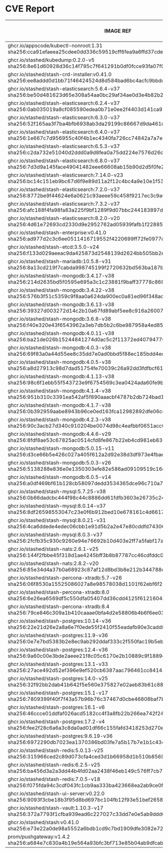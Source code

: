 # CVE Report
|                                                         IMAGE REF                                                         |      OS       | CRITICAL<BR>(OS, OTHER) | HIGH<BR>(OS, OTHER) | MEDIUM<BR>(OS, OTHER) | LOW<BR>(OS, OTHER) | UNKNOWN<BR>(OS, OTHER) |
|---------------------------------------------------------------------------------------------------------------------------|---------------|-------------------------|---------------------|-----------------------|--------------------|------------------------|
| ghcr.io/appscode/kubectl-nonroot:1.31<br>sha256:cca91efaeea25cdee0dd336c59519cff6fea9a6ffd37cdeb3eacb85e113b7d94          |               | 0, 0                    | 0, 1                | 0, 2                  | 0, 0               | 0, 0                   |
| ghcr.io/stashed/kubedump:0.2.0-v5<br>sha256:8e61d60928d36c14f795c7f641291b0df0fcce93fa07f0dab5d29091bd9e18d5              |               | 0, 1                    | 0, 5                | 0, 10                 | 0, 0               | 0, 0                   |
| ghcr.io/stashed/stash-crd-installer:v0.41.0<br>sha256:ee8addd0d1bb71f46424524d8d584bad6bc4acfc9bbdced62728af15a073fa45    | debian 12.11  | 0, 0                    | 0, 1                | 0, 1                  | 0, 0               | 0, 0                   |
| ghcr.io/stashed/stash-elasticsearch:5.6.4-v37<br>sha256:be50d481623d65e308a54aa0bc29af34ae0d3e4b82b21bd725b2c34d9babd3da  | alpine 3.17.3 | 0, 3                    | **4**, 11           | 36, 15                | 4, 2               | 2, 0                   |
| ghcr.io/stashed/stash-elasticsearch:6.2.4-v37<br>sha256:0ab035019a8cf085590edea0b71e0ee2f4403d141ca999b54b905d40d16360d4  | alpine 3.17.3 | 0, 3                    | **4**, 11           | 36, 15                | 4, 2               | 2, 0                   |
| ghcr.io/stashed/stash-elasticsearch:6.3.0-v37<br>sha256:52f165aa3f7ba4bfb6938ab3da29199c86667d9da461dae0d6178c744b303420  | alpine 3.17.3 | 0, 3                    | **4**, 11           | 36, 15                | 4, 2               | 2, 0                   |
| ghcr.io/stashed/stash-elasticsearch:6.4.0-v37<br>sha256:1e667c7d956955c40f4b1ec4340fa726cc74842a7a7eaf7cffc9263c9c72a36e  | alpine 3.17.3 | 0, 3                    | **4**, 11           | 36, 15                | 4, 2               | 2, 0                   |
| ghcr.io/stashed/stash-elasticsearch:6.5.3-v37<br>sha256:c2da732e51040d2ddd0a9d8fea0a75dd224e7576d26cb508d1b79590a1e0d96f  | alpine 3.17.3 | 0, 3                    | **4**, 11           | 36, 15                | 4, 2               | 2, 0                   |
| ghcr.io/stashed/stash-elasticsearch:6.8.0-v37<br>sha256:7d3d9a145face49041482eee66608ab15b90d2d5f0fe276607f36631b3997b61  | alpine 3.17.3 | 0, 3                    | **4**, 11           | 36, 15                | 4, 2               | 2, 0                   |
| ghcr.io/stashed/stash-elasticsearch:7.14.0-v23<br>sha256:bc14c151eb9bc67d6f9e89d11a2f12c4bc4a9e10e1f534d473112752648e35b7 | alpine 3.18.3 | 0, 2                    | **4**, 8            | 28, 13                | 4, 4               | 2, 0                   |
| ghcr.io/stashed/stash-elasticsearch:7.2.0-v37<br>sha256:8772be9f44624e6a0621c93aeee59c458f9217ec3c9a0f60a32ba98a78a3630c  | alpine 3.17.3 | 0, 3                    | **4**, 11           | 36, 15                | 4, 2               | 2, 0                   |
| ghcr.io/stashed/stash-elasticsearch:7.3.2-v37<br>sha256:afc188f4fa98fa83a225f9bf1289f9d07bbc244183897d32b27a3af70b3622d7  | alpine 3.17.3 | 0, 3                    | **4**, 11           | 36, 15                | 4, 2               | 2, 0                   |
| ghcr.io/stashed/stash-elasticsearch:8.2.0-v20<br>sha256:4d61e72693cd2330d9e2952762ad05939fafb1f2288547eda00aaf67cfc57bf2  | alpine 3.18.3 | 0, 2                    | **4**, 7            | 28, 13                | 4, 4               | 2, 0                   |
| ghcr.io/stashed/stash-enterprise:v0.41.0<br>sha256:ad977d2c3c6ee0511416719552f4220699ff72fe0977c7b6966bd89469b17ff4       |               | 0, 1                    | 0, 5                | 0, 11                 | 0, 1               | 0, 0                   |
| ghcr.io/stashed/stash-etcd:3.5.0-v24<br>sha256:f133d029aeeac9da425873d2548139d2624bb505bb2ec9c6d4c668a6b2fe4766           | debian 10.7   | **14**, 16              | **26**, 173         | 26, 139               | 5, 3               | 2, 0                   |
| ghcr.io/stashed/stash-mariadb:10.5.8-v31<br>sha256:8a13cd219f7cabda998745199f2720632bd563ba187b42353e5d39d4e71da7e6       | ubuntu 20.04  | 0, 5                    | **9**, 50           | 680, 47               | 100, 1             | 0, 0                   |
| ghcr.io/stashed/stash-mongodb:3.4.17-v38<br>sha256:214d2635bd5f0595e695a3c1c23881f9baff37778c8685a00f614423d1c354ab       | debian 8.11   | **4**, 1                | **35**, 5           | 32, 10                | 7, 0               | 13, 0                  |
| ghcr.io/stashed/stash-mongodb:3.4.22-v38<br>sha256:576b3f51c5359c9f8aa0a624da900ec0a81ed96f348acc3d8990cab251fefd5a       | ubuntu 16.04  | 0, 1                    | **2**, 5            | 34, 10                | 48, 0              | 0, 0                   |
| ghcr.io/stashed/stash-mongodb:3.6.13-v38<br>sha256:39327d003272d14c2b10a67fd89abf5ee8c916a260074f080a830d86936ff070       | ubuntu 16.04  | 0, 1                    | **2**, 5            | 34, 10                | 48, 0              | 0, 0                   |
| ghcr.io/stashed/stash-mongodb:3.6.8-v38<br>sha256:f40e320e43f6543962a3eb7db5b2c6be987958a4ed8579de582193a2502e108b        | debian 9.5    | **16**, 1               | **98**, 5           | 43, 10                | 25, 0              | 12, 0                  |
| ghcr.io/stashed/stash-mongodb:4.0.11-v38<br>sha256:ba21de026b15244841274d0ac5c2f11372ed407947760778e78fa982725971a4       | ubuntu 16.04  | 0, 1                    | **2**, 5            | 76, 10                | 54, 0              | 0, 0                   |
| ghcr.io/stashed/stash-mongodb:4.0.3-v38<br>sha256:69f83a0a44d55ee8c35dd7e0ad0bbd5f88ec185bdd4ec6a8342dcde1c8f5844c        | ubuntu 16.04  | 0, 1                    | **12**, 5           | 140, 10               | 89, 0              | 0, 0                   |
| ghcr.io/stashed/stash-mongodb:4.0.5-v38<br>sha256:a8d27913c98d7dad51754fe70039c26a92dd3fdfbcf617da8f37c6d08f1be9ff        | ubuntu 16.04  | 0, 1                    | **2**, 5            | 99, 10                | 65, 0              | 0, 0                   |
| ghcr.io/stashed/stash-mongodb:4.1.13-v38<br>sha256:98c6f1ebb55f543723e9f6754569c3ea0424ada60fe9be9ec363f55b99547a9e       | ubuntu 18.04  | 0, 1                    | **15**, 5           | 261, 10               | 163, 0             | 0, 0                   |
| ghcr.io/stashed/stash-mongodb:4.1.4-v38<br>sha256:951b310c3391ea542af5f890aaacbf4787b2db724bad166237f5d40f5465cb9e        | ubuntu 16.04  | 0, 1                    | **12**, 5           | 140, 10               | 89, 0              | 0, 0                   |
| ghcr.io/stashed/stash-mongodb:4.1.7-v38<br>sha256:0b392959aabe8943b96ce0ed163fca12982892dfe06cdcdef93d9c2c30ae157c        | ubuntu 16.04  | 0, 1                    | **2**, 5            | 99, 10                | 65, 0              | 0, 0                   |
| ghcr.io/stashed/stash-mongodb:4.2.3-v38<br>sha256:90c3acb27d340c910204be0074d98c4eafbbf0651acc01cdc5e0756c8f0dc880        | ubuntu 18.04  | 0, 1                    | **15**, 5           | 229, 10               | 149, 0             | 0, 0                   |
| ghcr.io/stashed/stash-mongodb:4.4.6-v29<br>sha256:8fdf8ae53c67825ac0514cfd8fe867b22eb4cd981eb830e1adaafb7539be5919        | ubuntu 18.04  | 0, 45                   | **11**, 442         | 163, 327              | 101, 9             | 0, 0                   |
| ghcr.io/stashed/stash-mongodb:5.0.15-v11<br>sha256:d3ce66b5e426c027a405f612a2d92e38d3df973e4fbaed800b16645114ef9100       | ubuntu 20.04  | 0, 45                   | **8**, 418          | 253, 295              | 112, 9             | 0, 0                   |
| ghcr.io/stashed/stash-mongodb:5.0.3-v26<br>sha256:5138288e836e0e1350303efe82e586ad09109519c16c3876140b0d1e2b27dc8e        | ubuntu 20.04  | 0, 45                   | **8**, 418          | 253, 295              | 112, 9             | 0, 0                   |
| ghcr.io/stashed/stash-mongodb:6.0.5-v14<br>sha256:a0df469bf61b128cb58097dedd3534365dce96c710a752a59d591f71b09eaed8        | ubuntu 22.04  | 0, 36                   | **4**, 191          | 123, 240              | 64, 2              | 0, 0                   |
| ghcr.io/stashed/stash-mysql:5.7.25-v38<br>sha256:0b66dadcbc444f98c44c8886dd61fdfb3603e26735c24a0be9f160798cfa9e46         | debian 10.13  | 0, 4                    | **2**, 37           | 6, 37                 | 0, 1               | 0, 0                   |
| ghcr.io/stashed/stash-mysql:8.0.14-v37<br>sha256:8df26598553047c23e0f6b912bed10e678161c4d6617bdf8eae7e6b8580c105f         | debian 9.6    | **10**, 1               | **93**, 5           | 32, 10                | 21, 0              | 8, 0                   |
| ghcr.io/stashed/stash-mysql:8.0.21-v31<br>sha256:4ca6ddede4edec06cbb1e91d5b2a2e47e80cddfd7430659ba3e50d94fef09e35         | debian 10.6   | **21**, 5               | **98**, 50          | 89, 47                | 5, 1               | 8, 0                   |
| ghcr.io/stashed/stash-mysql:8.0.3-v37<br>sha256:2fcfb35c930c9260e94e76692b10d403e2ff7a5fabf17a2fb9d6745a6176e433          | debian 8.10   | **12**, 1               | **58**, 5           | 37, 10                | 7, 0               | 16, 0                  |
| ghcr.io/stashed/stash-nats:2.6.1-v25<br>sha256:144f2fbbe45f318d1ae4245bff3b8b87787cc46cdfddc008c208405dbc818826           | debian 12.11  | 0, 6                    | **3**, 41           | 5, 41                 | 2, 1               | 0, 0                   |
| ghcr.io/stashed/stash-nats:2.8.2-v20<br>sha256:85e34d4a37b0a68923c87af12d8bd3b8e212b344788c308a2d0e59eac3531e11           | debian 12.11  | 0, 6                    | **3**, 41           | 5, 41                 | 2, 1               | 0, 0                   |
| ghcr.io/stashed/stash-percona-xtradb:5.7-v26<br>sha256:06f8530a15525086027a8e98578038d1101f62ebf6f211cd5a0cd4700cef0352   | debian 12.5   | **6**, 5                | **34**, 49          | 95, 50                | 14, 1              | 1, 0                   |
| ghcr.io/stashed/stash-percona-xtradb:8.0<br>sha256:6e26ea6569df5c550dfa05407dd36cdd4125f6121604e14efc20decd8dcb5e7e       | debian 12.9   | **1**, 1                | **13**, 6           | 53, 15                | 10, 0              | 0, 0                   |
| ghcr.io/stashed/stash-percona-xtradb:8.4<br>sha256:79ce846c309a1b410caaae0bfa4d2e58806b4b6f6ee03df50ba73253c8427306       | debian 12.9   | **1**, 1                | **13**, 7           | 53, 15                | 10, 0              | 0, 0                   |
| ghcr.io/stashed/stash-postgres:10.14-v36<br>sha256:22e21d26e2a8a6e7f0ede55f2410f55eadafb90e3cadd8ad84083e2b27166e1a       | alpine 3.12.1 | **4**, 1                | **40**, 5           | 17, 10                | 2, 0               | 0, 0                   |
| ghcr.io/stashed/stash-postgres:11.9-v36<br>sha256:0e7e7bd5383b2e8ec9ab292ddaf333c2f550fac19b5eb3b5d9af2c7199385f7a        | alpine 3.12.1 | **4**, 1                | **40**, 5           | 17, 10                | 2, 0               | 0, 0                   |
| ghcr.io/stashed/stash-postgres:12.4-v36<br>sha256:9a60c00e3bde2aeee21f8c05c6170e2b10889c9f1889d6a0020941d75d6f6d23        | alpine 3.12.1 | **4**, 1                | **40**, 5           | 17, 10                | 2, 0               | 0, 0                   |
| ghcr.io/stashed/stash-postgres:13.1-v33<br>sha256:27ace492d52ef396e9ef520cb6387aac796461cc84148827c8d8af6063c7d260        | alpine 3.13.1 | **4**, 1                | **45**, 5           | 17, 10                | 2, 0               | 0, 0                   |
| ghcr.io/stashed/stash-postgres:14.0-v25<br>sha256:32f92bb2dab41b642f5e560e375827e02aeb83b61c88c6190bf30ad0c1f5f7b0        | alpine 3.14.2 | **2**, 1                | **40**, 5           | 15, 10                | 0, 0               | 0, 0                   |
| ghcr.io/stashed/stash-postgres:15.1-v17<br>sha256:7809399f40f7f43a57b96b76c37467d0cbe46808baf7b33d0baca0d07b7ee6ee        | alpine 3.17.1 | **1**, 1                | **22**, 5           | 47, 10                | 4, 0               | 2, 0                   |
| ghcr.io/stashed/stash-postgres:16.1-v6<br>sha256:46ccce01ddfaf026acd5182cc4f3a8fb22b266ea742f248c0f692982e50e6c26         | alpine 3.19.1 | 0, 1                    | **13**, 5           | 23, 10                | 6, 0               | 2, 0                   |
| ghcr.io/stashed/stash-postgres:17.2-v4<br>sha256:fee2f28c6a6a3c8da0ad01df66c155fafd3418253d270eeb767636c13f3116ad         | alpine 3.21.2 | 0, 4                    | **12**, 37          | 6, 37                 | 2, 1               | 2, 0                   |
| ghcr.io/stashed/stash-postgres:9.6.19-v36<br>sha256:6972290db7023ea1370386bd03fe7a5b17b7e1b1c43449340427cac64fb75e1b      | alpine 3.12.1 | **4**, 1                | **40**, 5           | 17, 10                | 2, 0               | 0, 0                   |
| ghcr.io/stashed/stash-redis:5.0.13-v25<br>sha256:315966ced2c89d073cfa4ced3d1b66958d1b510b856963f2ada630718cb3ded4         | debian 11.5   | **5**, 8                | **43**, 79          | 61, 72                | 10, 3              | 3, 0                   |
| ghcr.io/stashed/stash-redis:6.2.5-v25<br>sha256:ba456d3a2a3dd44b4fd02aa2438f46eb149c576ff7cb7c1e30a93a28269d8001          | debian 11.5   | **5**, 8                | **43**, 79          | 61, 72                | 10, 3              | 3, 0                   |
| ghcr.io/stashed/stash-redis:7.0.5-v18<br>sha256:f075fda94c3cdf043fc1cb9aa333ba423668ea2ab9ce0ff692803f0ce66c5f32          | debian 11.5   | **5**, 8                | **43**, 79          | 61, 72                | 10, 3              | 3, 0                   |
| ghcr.io/stashed/stash-ui-server:v0.22.0<br>sha256:9093f3cbe18b3f95d8bd697bc104fb12f93e51bef2658db5e4e11fff0f0b2bba        | debian 12.11  | 0, 0                    | 0, 1                | 0, 1                  | 0, 0               | 0, 0                   |
| ghcr.io/stashed/stash-vault:1.10.3-v17<br>sha256:372a7793f1cfba939ead6c227027c33dd7e0e5ab9ddd0f38cf931c3546abfa6e         | alpine 3.14.8 | 0, 7                    | **8**, 54           | 4, 63                 | 0, 6               | 0, 0                   |
| ghcr.io/stashed/stash:v0.41.0<br>sha256:e73e22a0de98a5552a6bdb1cd9c7bd1909dfe3082e72bd873caceae2020fbc1f                  |               | 0, 1                    | 0, 5                | 0, 10                 | 0, 1               | 0, 0                   |
| prom/pushgateway:v1.4.2<br>sha256:a684e7c830a4b19e564a93bfc3bf713e85b04ab9dfcab5633c14cbba241f9231                        |               | 0, 5                    | 0, 49               | 0, 39                 | 0, 1               | 0, 0                   |

